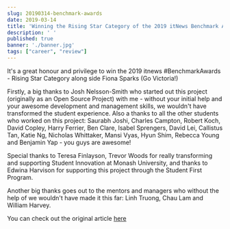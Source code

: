 ```yaml
---
slug: 20190314-benchmark-awards
date: 2019-03-14
title: 'Winning the Rising Star Category of the 2019 itNews Benchmark Awards'
description: ' '
published: true
banner: './banner.jpg'
tags: ["career", "review"]
---
```


It's a great honour and privilege to win the 2019 itnews #BenchmarkAwards - Rising Star Category along side Fiona Sparks (Go Victoria!)

Firstly, a big thanks to Josh Nelsson-Smith who started out this project (originally as an Open Source Project) with me - without your initial help and your awesome development and management skills, we wouldn't have transformed the student experience. Also a thanks to all the other students who worked on this project: Saurabh Joshi, Charles Campton, Robert Koch, David Copley, Harry Ferrier, Ben Clare, Isabel Sprengers, David Lei, Callistus Tan, Katie Ng, Nicholas Whittaker, Mansi Vyas, Hyun Shim, Rebecca Young and Benjamin Yap - you guys are awesome!

Special thanks to Teresa Finlayson, Trevor Woods for really transforming and supporting Student Innovation at Monash University, and thanks to Edwina Harvison for supporting this project through the Student First Program.

Another big thanks goes out to the mentors and managers who without the help of we wouldn't have made it this far: Linh Truong, Chau Lam and William Harvey.

You can check out the original article [here](https://www.itnews.com.au/news/seeing-stars---sparks-and-jiang-share-top-spot-for-rising-talent-520254)
